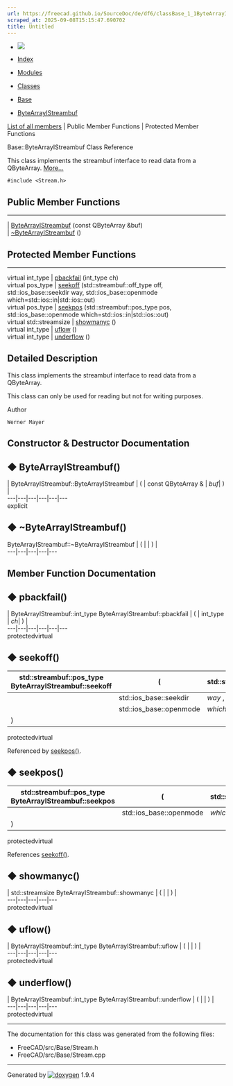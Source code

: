 ```yaml
---
url: https://freecad.github.io/SourceDoc/de/df6/classBase_1_1ByteArrayIStreambuf.html
scraped_at: 2025-09-08T15:15:47.690702
title: Untitled
---
```


  * [ ![](https://www.freecad.org/svg/logo-freecad.svg) ](https://freecadweb.org "FreeCAD")
  * [Index](../../index.html "Index")
  * [Modules](../../modules.html "Modules list")
  * [Classes](../../annotated.html "Annotated list")

  * [Base](../../db/d07/namespaceBase.html)
  * [ByteArrayIStreambuf](../../de/df6/classBase_1_1ByteArrayIStreambuf.html)

[List of all members](../../d8/d69/classBase_1_1ByteArrayIStreambuf-members.html) | Public Member Functions | Protected Member Functions

Base::ByteArrayIStreambuf Class Reference

This class implements the streambuf interface to read data from a QByteArray.
[More...](../../de/df6/classBase_1_1ByteArrayIStreambuf.html#details)

`#include <Stream.h>`

##  Public Member Functions  
  
---  
|
[ByteArrayIStreambuf](../../de/df6/classBase_1_1ByteArrayIStreambuf.html#a82496d4536376c88c5a1f25edae2c0bf)
(const QByteArray &buf)  
|
[~ByteArrayIStreambuf](../../de/df6/classBase_1_1ByteArrayIStreambuf.html#a02c2af03227acab29f82ad58890f56a1)
()  
  
##  Protected Member Functions  
  
---  
virtual int_type | [pbackfail](../../de/df6/classBase_1_1ByteArrayIStreambuf.html#a5bb0ec90889afe648e351ec241e0f0ca) (int_type ch)  
virtual pos_type | [seekoff](../../de/df6/classBase_1_1ByteArrayIStreambuf.html#aef71aeef68beab4b7f01680de04782f0) (std::streambuf::off_type off, std::ios_base::seekdir way, std::ios_base::openmode which=std::ios::in|std::ios::out)  
virtual pos_type | [seekpos](../../de/df6/classBase_1_1ByteArrayIStreambuf.html#a13ae1ad705ed4996155296c792d2ccb9) (std::streambuf::pos_type pos, std::ios_base::openmode which=std::ios::in|std::ios::out)  
virtual std::streamsize | [showmanyc](../../de/df6/classBase_1_1ByteArrayIStreambuf.html#af887ed34facdb74e94cab68c0ea5d9d3) ()  
virtual int_type | [uflow](../../de/df6/classBase_1_1ByteArrayIStreambuf.html#a821380d06ecc8433e503006ca705ba27) ()  
virtual int_type | [underflow](../../de/df6/classBase_1_1ByteArrayIStreambuf.html#a52cf5d5d105961b787c2d73b5aa12add) ()  
  
## Detailed Description

This class implements the streambuf interface to read data from a QByteArray.

This class can only be used for reading but not for writing purposes.

Author

    Werner Mayer 

## Constructor & Destructor Documentation

## ◆ ByteArrayIStreambuf()

| ByteArrayIStreambuf::ByteArrayIStreambuf  | ( | const QByteArray & | _buf_| ) |   
---|---|---|---|---|---  
explicit  
  
## ◆ ~ByteArrayIStreambuf()

ByteArrayIStreambuf::~ByteArrayIStreambuf  | ( | | ) |   
---|---|---|---|---  
  
## Member Function Documentation

## ◆ pbackfail()

| ByteArrayIStreambuf::int_type ByteArrayIStreambuf::pbackfail  | ( | int_type  | _ch_| ) |   
---|---|---|---|---|---  
protectedvirtual  
  
## ◆ seekoff()

| std::streambuf::pos_type ByteArrayIStreambuf::seekoff  | ( | std::streambuf::off_type  | _off_ ,   
---|---|---|---  
|  | std::ios_base::seekdir  | _way_ ,   
|  | std::ios_base::openmode  | _which_ = `std::ios::in | std::ios::out`  
| ) | |   
protectedvirtual  
  
Referenced by
[seekpos()](../../de/df6/classBase_1_1ByteArrayIStreambuf.html#a13ae1ad705ed4996155296c792d2ccb9).

## ◆ seekpos()

| std::streambuf::pos_type ByteArrayIStreambuf::seekpos  | ( | std::streambuf::pos_type  | _pos_ ,   
---|---|---|---  
|  | std::ios_base::openmode  | _which_ = `std::ios::in | std::ios::out`  
| ) | |   
protectedvirtual  
  
References
[seekoff()](../../de/df6/classBase_1_1ByteArrayIStreambuf.html#aef71aeef68beab4b7f01680de04782f0).

## ◆ showmanyc()

| std::streamsize ByteArrayIStreambuf::showmanyc  | ( | | ) |   
---|---|---|---|---  
protectedvirtual  
  
## ◆ uflow()

| ByteArrayIStreambuf::int_type ByteArrayIStreambuf::uflow  | ( | | ) |   
---|---|---|---|---  
protectedvirtual  
  
## ◆ underflow()

| ByteArrayIStreambuf::int_type ByteArrayIStreambuf::underflow  | ( | | ) |   
---|---|---|---|---  
protectedvirtual  
  
* * *

The documentation for this class was generated from the following files:

  * FreeCAD/src/Base/Stream.h
  * FreeCAD/src/Base/Stream.cpp

* * *

Generated by
[![doxygen](../../doxygen.svg)](https://www.doxygen.org/index.html) 1.9.4

